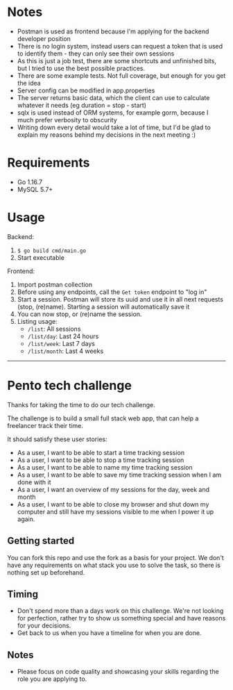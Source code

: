 # Notes

- Postman is used as frontend because I'm applying for the backend developer position
- There is no login system, instead users can request a token that is used to identify them - they can only see their own sessions
- As this is just a job test, there are some shortcuts and unfinished bits, but I tried to use the best possible practices.
- There are some example tests. Not full coverage, but enough for you get the idea
- Server config can be modified in app.properties
- The server returns basic data, which the client can use to calculate whatever it needs (eg duration = stop - start)
- sqlx is used instead of ORM systems, for example gorm, because I much prefer verbosity to obscurity
- Writing down every detail would take a lot of time, but I'd be glad to explain my reasons behind my decisions in the next meeting :)

# Requirements

- Go 1.16.7
- MySQL 5.7+

# Usage

Backend:
1. `$ go build cmd/main.go`
2. Start executable

Frontend:
1. Import postman collection
2. Before using any endpoints, call the `Get token` endpoint to "log in"
3. Start a session. Postman will store its uuid and use it in all next requests (stop, (re)name). Starting a session will automatically save it
4. You can now stop, or (re)name the session.
5. Listing usage:
   - `/list`: All sessions
   - `/list/day`: Last 24 hours
   - `/list/week`: Last 7 days
   - `/list/month`: Last 4 weeks

---
# Pento tech challenge

Thanks for taking the time to do our tech challenge.

The challenge is to build a small full stack web app, that can help a freelancer track their time.

It should satisfy these user stories:

- As a user, I want to be able to start a time tracking session
- As a user, I want to be able to stop a time tracking session
- As a user, I want to be able to name my time tracking session
- As a user, I want to be able to save my time tracking session when I am done with it
- As a user, I want an overview of my sessions for the day, week and month
- As a user, I want to be able to close my browser and shut down my computer and still have my sessions visible to me when I power it up again.

## Getting started

You can fork this repo and use the fork as a basis for your project. We don't have any requirements on what stack you use to solve the task, so there is nothing set up beforehand.

## Timing

- Don't spend more than a days work on this challenge. We're not looking for perfection, rather try to show us something special and have reasons for your decisions.
- Get back to us when you have a timeline for when you are done.

## Notes

- Please focus on code quality and showcasing your skills regarding the role you are applying to.
